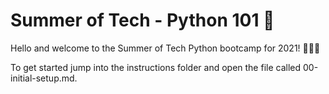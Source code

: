 # Summer of Tech - Python 101 🐍

Hello and welcome to the Summer of Tech Python bootcamp for 2021! 🎉🎉🎉

To get started jump into the instructions folder
and open the file called 00-initial-setup.md.